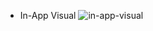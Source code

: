* In-App Visual
![in-app-visual](https://github.com/gunesgultekin/WebProgramming-homework-1/assets/126399958/70aaac5f-bf42-4f97-9ab4-5db5f4773611)
